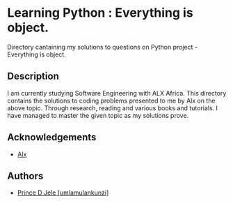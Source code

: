 # Learning Python : Everything is object.

Directory cantaining my solutions to questions on Python project - Everything is object.

## Description

I am currently studying Software Engineering with ALX Africa. This directory
contains the solutions to coding problems presented to me by Alx on the above topic. Through research, reading and various books and tutorials. I have managed to master the given topic as my solutions prove.


## Acknowledgements
- [Alx](https://www.alxafrica.com/)

## Authors
- [Prince D Jele [umlamulankunzi]](https://www.github.com/umlamulankunzi)
